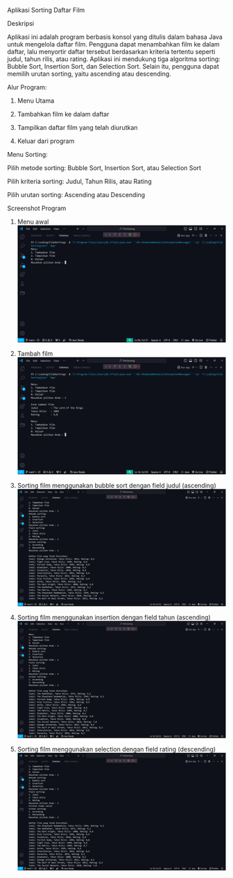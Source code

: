Aplikasi Sorting Daftar Film

Deskripsi

Aplikasi ini adalah program berbasis konsol yang ditulis dalam bahasa Java untuk mengelola daftar film. Pengguna dapat menambahkan film ke dalam daftar, lalu menyortir daftar tersebut berdasarkan kriteria tertentu seperti judul, tahun rilis, atau rating. Aplikasi ini mendukung tiga algoritma sorting: Bubble Sort, Insertion Sort, dan Selection Sort. Selain itu, pengguna dapat memilih urutan sorting, yaitu ascending atau descending.


Alur Program:

1. Menu Utama

2. Tambahkan film ke dalam daftar

3. Tampilkan daftar film yang telah diurutkan

4. Keluar dari program


Menu Sorting:

Pilih metode sorting: Bubble Sort, Insertion Sort, atau Selection Sort

Pilih kriteria sorting: Judul, Tahun Rilis, atau Rating

Pilih urutan sorting: Ascending atau Descending

Screenshot Program
1. Menu awal
   ![alt-text](https://github.com/ariel-naviandana/Tugas-Akhir-Algoritma-dan-Struktur-Data/blob/main/screenshots/menu.png)
   
3. Tambah film
   ![alt-text](https://github.com/ariel-naviandana/Tugas-Akhir-Algoritma-dan-Struktur-Data/blob/main/screenshots/insert.png)
   
5. Sorting film menggunakan bubble sort dengan field judul (ascending)
   ![alt-text](https://github.com/ariel-naviandana/Tugas-Akhir-Algoritma-dan-Struktur-Data/blob/main/screenshots/bubblesort.png)
   
7. Sorting film menggunakan insertion dengan field tahun (ascending)
   ![alt-text](https://github.com/ariel-naviandana/Tugas-Akhir-Algoritma-dan-Struktur-Data/blob/main/screenshots/insertion.png)
   
2. Sorting film menggunakan selection dengan field rating (descending)
   ![alt-text](https://github.com/ariel-naviandana/Tugas-Akhir-Algoritma-dan-Struktur-Data/blob/main/screenshots/selection.png) 
